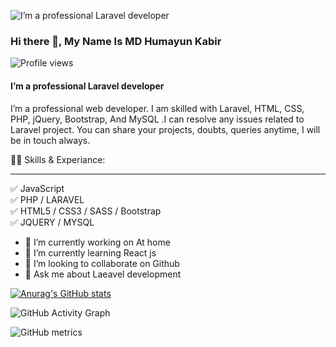 
![I’m a professional Laravel developer](https://scontent.fdac13-1.fna.fbcdn.net/v/t1.6435-9/243151280_3092667764347564_7290309533525408008_n.jpg?_nc_cat=103&ccb=1-5&_nc_sid=e3f864&_nc_ohc=xyNYrbetR8kAX97Vxe0&tn=-hXQOYcAy0m90PAX&_nc_ht=scontent.fdac13-1.fna&oh=4345b7f0b4f7c9f8182ce2f04db3aad9&oe=617D0013)
### Hi there 👋, My Name Is MD Humayun Kabir
![Profile views](https://gpvc.arturio.dev/hkobir009)  
#### I’m a professional Laravel developer

I’m a professional web developer. I am skilled with Laravel, HTML, CSS, PHP, jQuery, Bootstrap, And MySQL .I can resolve any issues related to Laravel project. You can share your projects, doubts, queries anytime, I will be in touch always.

👨‍💻 Skills & Experiance: <hr>
 ✅ JavaScript <br>
 ✅ PHP / LARAVEL <br>
 ✅ HTML5 / CSS3 / SASS / Bootstrap <br>
 ✅  JQUERY / MYSQL <br>
- 🔭 I’m currently working on At home 
- 🌱 I’m currently learning React js 
- 👯 I’m looking to collaborate on Github 
- 💬 Ask me about Laeavel development 

[![Anurag's GitHub stats](https://github-readme-stats.vercel.app/api?username=hkobir009)](https://github.com/anuraghazra/github-readme-stats)

![GitHub Activity Graph](https://activity-graph.herokuapp.com/graph?username=hkobir009)  

![GitHub metrics](https://metrics.lecoq.io/hkobir009)  


